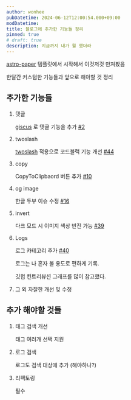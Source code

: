 ```yaml
---
author: wonhee
pubDatetime: 2024-06-12T12:00:54.000+09:00
modDatetime:
title: 블로그에 추가한 기능들 정리
pinned: true
# draft: true
description: 지금까지 내가 뭘 했더라
---
```


[astro-paper](https://astro-paper.pages.dev/) 템플릿에서 시작해서 이것저것 만져봤음

한달간 커스텀한 기능들과 앞으로 해아할 것 정리

## 추가한 기능들

1. 댓글

   [giscus](https://giscus.app/) 로 댓글 기능을 추가 [#2](https://github.com/2wheeh/wnhlee.dev/pull/2)

2. twoslash

   [twoslash](https://shikijs.github.io/twoslash/) 적용으로 코드블럭 기능 개선 [#44](https://github.com/2wheeh/wnhlee.dev/issues/44)

3. copy

   CopyToClipbaord 버튼 추가 [#10](https://github.com/2wheeh/wnhlee.dev/pull/10)

4. og image

   한글 두부 이슈 수정 [#16](https://github.com/2wheeh/wnhlee.dev/issues/44)

5. invert

   다크 모드 시 이미지 색상 반전 가능 [#39](https://github.com/2wheeh/wnhlee.dev/pull/39)

6. Logs

   로그 카테고리 추가 [#40](https://github.com/2wheeh/wnhlee.dev/pull/40)

   로그는 나 혼자 볼 용도로 편하게 기록.

   깃헙 컨트리뷰션 그래프를 많이 참고했다.

7. 그 외 자잘한 개선 및 수정

## 추가 해야할 것들

1. 태그 검색 개선

   태그 여러개 선택 지원

2. 로그 검색

   로그도 검색 대상에 추가 (해야하나?)

3. 리팩토링

   필수
